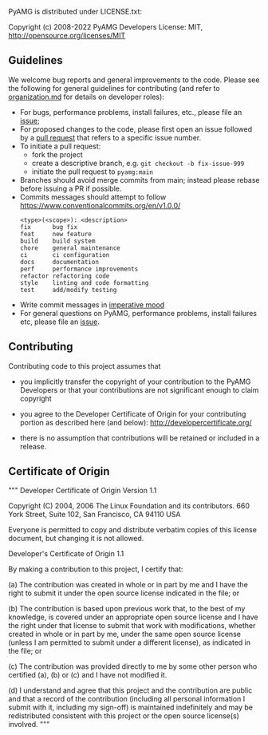 PyAMG is distributed under LICENSE.txt:

Copyright (c) 2008-2022 PyAMG Developers
License: MIT, http://opensource.org/licenses/MIT

Guidelines
---

We welcome bug reports and general improvements to the code.  Please see the
following for general guidelines for contributing (and refer to
[organization.md](organization.md) for details on developer roles):
  - For bugs, performance problems, install failures, etc., please file an [issue](https://github.com/pyamg/pyamg/issues);
  - For proposed changes to the code, please first open an issue followed by a [pull request](https://github.com/scikit-hep/awkward/pulls) that refers to a specific issue number.
  - To initiate a pull request:
    - fork the project
    - create a descriptive branch, e.g. `git checkout -b fix-issue-999`
    - initiate the pull request to `pyamg:main`
  - Branches should avoid merge commits from main; instead please rebase before issuing a PR if possible.
  - Commits messages should attempt to follow https://www.conventionalcommits.org/en/v1.0.0/
      ```
      <type>(<scope>): <description>
      fix      bug fix
      feat     new feature
      build    build system
      chore    general maintenance
      ci       ci configuration
      docs     documentation
      perf     performance improvements
      refactor refactoring code
      style    linting and code formatting
      test     add/modify testing
      ```
  - Write commit messages in [imperative mood](https://git.kernel.org/pub/scm/git/git.git/tree/Documentation/SubmittingPatches#n183)
  - For general questions on PyAMG, performance problems, install failures etc, please file an [issue](https://github.com/pyamg/pyamg/issues).

Contributing
---

Contributing code to this project assumes that

- you implicitly transfer the copyright of your contribution to the PyAMG
  Developers or that your contributions are not significant enough to claim
  copyright

- you agree to the Developer Certificate of Origin for
  your contributing portion as described here (and below):
  http://developercertificate.org/

- there is no assumption that contributions will be retained or
  included in a release.

Certificate of Origin
---

"""
Developer Certificate of Origin
Version 1.1

Copyright (C) 2004, 2006 The Linux Foundation and its contributors.
660 York Street, Suite 102,
San Francisco, CA 94110 USA

Everyone is permitted to copy and distribute verbatim copies of this
license document, but changing it is not allowed.

Developer's Certificate of Origin 1.1

By making a contribution to this project, I certify that:

(a) The contribution was created in whole or in part by me and I
    have the right to submit it under the open source license
    indicated in the file; or

(b) The contribution is based upon previous work that, to the best
    of my knowledge, is covered under an appropriate open source
    license and I have the right under that license to submit that
    work with modifications, whether created in whole or in part
    by me, under the same open source license (unless I am
    permitted to submit under a different license), as indicated
    in the file; or

(c) The contribution was provided directly to me by some other
    person who certified (a), (b) or (c) and I have not modified
    it.

(d) I understand and agree that this project and the contribution
    are public and that a record of the contribution (including all
    personal information I submit with it, including my sign-off) is
    maintained indefinitely and may be redistributed consistent with
    this project or the open source license(s) involved.
"""
